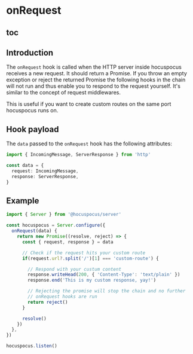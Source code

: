 # onRequest

## toc

## Introduction

The `onRequest` hook is called when the HTTP server inside hocuspocus receives a new request. It should return a Promise. If you throw an empty exception or reject the returned Promise the following hooks in the chain will not run and thus enable you to respond to the request yourself. It's similar to the concept of request middlewares.

This is useful if you want to create custom routes on the same port hocuspocus runs on.

## Hook payload

The `data` passed to the `onRequest` hook has the following attributes:

```typescript
import { IncomingMessage, ServerResponse } from 'http'

const data = {
  request: IncomingMessage,
  response: ServerResponse,
}
```

## Example

```typescript
import { Server } from '@hocuspocus/server'

const hocuspocus = Server.configure({
  onRequest(data) {
    return new Promise((resolve, reject) => {
      const { request, response } = data

      // Check if the request hits your custom route
      if(request.url?.split('/')[1] === 'custom-route') {

        // Respond with your custum content
        response.writeHead(200, { 'Content-Type': 'text/plain' })
        response.end('This is my custom response, yay!')

        // Rejecting the promise will stop the chain and no further
        // onRequest hooks are run
        return reject()
      }

      resolve()
    })
  },
})

hocuspocus.listen()
```
